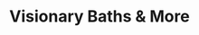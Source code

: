 ---
title: "Visionary Baths & More"
url: /north-tonawanda/visionary-baths-and-more/
shop: bathroom
---